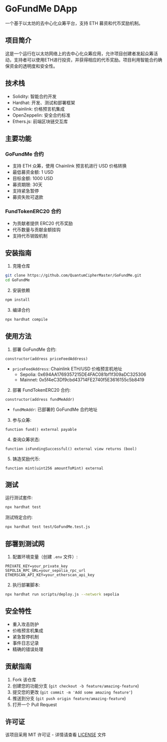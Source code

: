 # GoFundMe DApp

一个基于以太坊的去中心化众筹平台，支持 ETH 募资和代币奖励机制。

## 项目简介

这是一个运行在以太坊网络上的去中心化众筹应用，允许项目创建者发起众筹活动，支持者可以使用ETH进行投资，并获得相应的代币奖励。项目利用智能合约确保资金的透明度和安全性。

## 技术栈

- Solidity: 智能合约开发
- Hardhat: 开发、测试和部署框架
- Chainlink: 价格预言机集成
- OpenZeppelin: 安全合约标准
- Ethers.js: 前端区块链交互库

## 主要功能

### GoFundMe 合约
- 支持 ETH 众筹，使用 Chainlink 预言机进行 USD 价格转换
- 最低募资金额: 1 USD
- 目标金额: 1000 USD
- 募资期限: 30天
- 支持紧急暂停
- 募资失败可退款

### FundTokenERC20 合约
- 为贡献者提供 ERC20 代币奖励
- 代币数量与贡献金额挂钩
- 支持代币销毁机制

## 安装指南

1. 克隆仓库
```bash
git clone https://github.com/QuantumCipherMaster/GoFundMe.git
cd GoFundMe
```

2. 安装依赖
```bash
npm install
```

3. 编译合约
```bash
npx hardhat compile
```

## 使用方法

1. 部署 GoFundMe 合约:
```solidity
constructor(address priceFeedAddress)
```
- `priceFeedAddress`: Chainlink ETH/USD 价格预言机地址
  - Sepolia: 0x694AA1769357215DE4FAC081bf1f309aDC325306
  - Mainnet: 0x5f4eC3Df9cbd43714FE2740f5E3616155c5b8419

2. 部署 FundTokenERC20 合约:
```solidity
constructor(address fundMeAddr)
```
- `fundMeAddr`: 已部署的 GoFundMe 合约地址

3. 参与众筹:
```solidity
function fund() external payable
```

4. 查询众筹状态:
```solidity
function isFundingSuccessful() external view returns (bool)
```

5. 铸造奖励代币:
```solidity
function mint(uint256 amountToMint) external
```

## 测试

运行测试套件:
```bash
npx hardhat test
```

测试特定合约:
```bash
npx hardhat test test/GoFundMe.test.js
```

## 部署到测试网

1. 配置环境变量（创建 `.env` 文件）:
```
PRIVATE_KEY=your_private_key
SEPOLIA_RPC_URL=your_sepolia_rpc_url
ETHERSCAN_API_KEY=your_etherscan_api_key
```

2. 执行部署脚本:
```bash
npx hardhat run scripts/deploy.js --network sepolia
```

## 安全特性

- 重入攻击防护
- 价格预言机集成
- 紧急暂停机制
- 事件日志记录
- 精确的错误处理

## 贡献指南

1. Fork 该仓库
2. 创建您的功能分支 (`git checkout -b feature/amazing-feature`)
3. 提交您的更改 (`git commit -m 'Add some amazing feature'`)
4. 推送到分支 (`git push origin feature/amazing-feature`)
5. 打开一个 Pull Request

## 许可证

该项目采用 MIT 许可证 - 详情请查看 [LICENSE](LICENSE) 文件